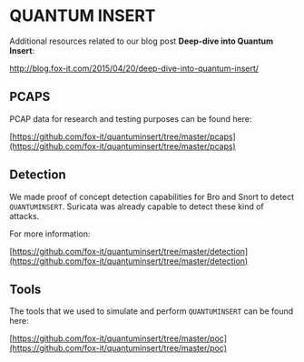 QUANTUM INSERT
==============

Additional resources related to our blog post **Deep-dive into Quantum Insert**:

http://blog.fox-it.com/2015/04/20/deep-dive-into-quantum-insert/


PCAPS
-----
PCAP data for research and testing purposes can be found here:

[https://github.com/fox-it/quantuminsert/tree/master/pcaps](https://github.com/fox-it/quantuminsert/tree/master/pcaps)

Detection
---------
We made proof of concept detection capabilities for Bro and Snort to detect `QUANTUMINSERT`. Suricata was already capable to detect these kind of attacks. 

For more information:

[https://github.com/fox-it/quantuminsert/tree/master/detection](https://github.com/fox-it/quantuminsert/tree/master/detection)

Tools
-----
The tools that we used to simulate and perform `QUANTUMINSERT` can be found here:

[https://github.com/fox-it/quantuminsert/tree/master/poc](https://github.com/fox-it/quantuminsert/tree/master/poc)

